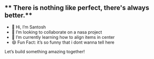 ** There is nothing like perfect, there's always better.**
- 
- 👋 Hi, I’m Santosh
- 💞️ I’m looking to collaborate on a nasa project 
- 🌱 I’m currently learning how to align items in center
- 😄 Fun Fact: it’s so funny that i dont wanna tell here 

Let’s build something amazing together!
